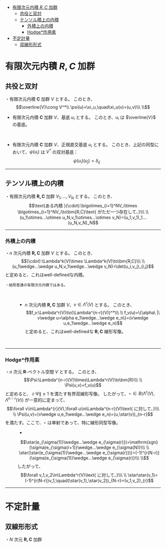
- [有限次元内積 $R,C$ 加群](#有限次元内積-rc-加群)
  - [共役と双対](#共役と双対)
  - [テンソル積上の内積](#テンソル積上の内積)
    - [外積上の内積](#外積上の内積)
    - [Hodge\*作用素](#hodge作用素)
- [不定計量](#不定計量)
  - [双線形形式](#双線形形式)



# 有限次元内積 $R,C$ 加群

## 共役と双対

・有限次元内積 $\bm{C}$ 加群 $V$ とする。
このとき、
$$\overline{V}\cong V^*\\
\psi(u)=\xi_u,\quad\xi_u(v)=(u,v)\\\ \\$$

- 有限次元内積 $\bm{C}$ 加群 $V$、基底 $u_i$ とする。
このとき、$u_i$ は $\overline{V}$ の基底。
<br>

- 有限次元内積 $\bm{C}$ 加群 $V$、正規直交基底 $u_i$ とする。
このとき、上記の同型において、$\psi(u_i)$ は $V^*$ の双対基底：$$\psi(u_i)(u_j)=\delta_{ij}$$

---

## テンソル積上の内積

・有限次元内積 $\bm{R,C}$ 加群 $V_1,...,V_N$ とする。
このとき、
$$\text{ある内積 }(\cdot):\bigotimes_{i=1}^NV_i\times \bigotimes_{i=1}^NV_i\to\bm{R,C}\text{ がただ一つ存在して、}\\\ \\
(u_1\otimes...\otimes u_N,v_1\otimes...\otimes v_N)=(u_1,v_1)_1...(u_N,v_N)_N$$

---

### 外積上の内積

<dl><dt>

・$n$ 次元内積 $\bm{R,C}$ 加群 $V$ とする。
このとき、
$$(\cdot):\Lambda^k(V)\times \Lambda^k(V)\to\bm{R,C}\\\ \\
(u_1\wedge...\wedge u_N,v_1\wedge...\wedge v_N)=\det(u_i,v_j)_{i,j}$$
と定めると、これはwell-definedな内積。
<br>

    ・結局普通の有限次元内積ではある。
<br>

</dt><dd>

- $n$ 次元内積 $\bm{R,C}$ 加群 $V$、$v\in\Lambda^r(V)$ とする。
このとき、
$$f_v:\Lambda^r(V)\to(\Lambda^{n-r}(V))^*\\\ \\
f_v(u)=\{\alpha\ |\ v\wedge u=\alpha e_1\wedge...\wedge e_n\}=(v\wedge u,e_1\wedge...\wedge e_n)$$
と定めると、これはwell-definedな $\bm{R,C}$ 線形写像。
<br>

</dd></dl>

---

### Hodge*作用素 

<dl><dt>

・$n$ 次元 $\bm{R}$-ベクトル空間 $V$ とする。
このとき、
$$\Psi:\Lambda^{n-r}(V)\times\Lambda^r(V)\to\bm{R}\\\ \\
\Psi(u,v)=f_v(u)$$ 
と定めると、$\|\Psi\|\le1$ を満たす有界双線形写像。
したがって、$\star\in B(\Lambda^r(V),\Lambda^{n-r}(V))$ が一意的に定まって、
$$\forall v\in\Lambda^{r}(V),\forall u\in\Lambda^{n-r}(V)\text{ に対して、}\\\ \\
\Psi(u,v)=(v\wedge u,e_1\wedge...\wedge e_n)=(u,\star(v))_{n-r}$$
を満たす。ここで、$\star$ は単射であって、特に線形同型写像。
<br>

</dt><dd>

- 
$$\star(e_{\sigma(1)}\wedge...\wedge e_{\sigma(r)})=\mathrm{sgn}(\sigma)e_{\sigma(r+1)}\wedge...\wedge e_{\sigma(N)}\\\ \\
\star(\star(e_{\sigma(1)}\wedge...\wedge e_{\sigma(r)}))=(-1)^{r(N-r)}(\sigma)e_{\sigma(1)}\wedge...\wedge e_{\sigma(r)}\\\ \\$$
したがって、
$$\forall v_1,v_2\in\Lambda^r(V)\text{ に対して、}\\\ \\
\star\star(v_1)=(-1)^{r(N-r)}v_1,\quad(\star(v_1),\star(v_2))_{N-r}=(v_1,v_2)_{r}$$

</dd></dl>

---

# 不定計量

## 双線形形式

・$N$ 次元 $\bm{R,C}$ 加群
